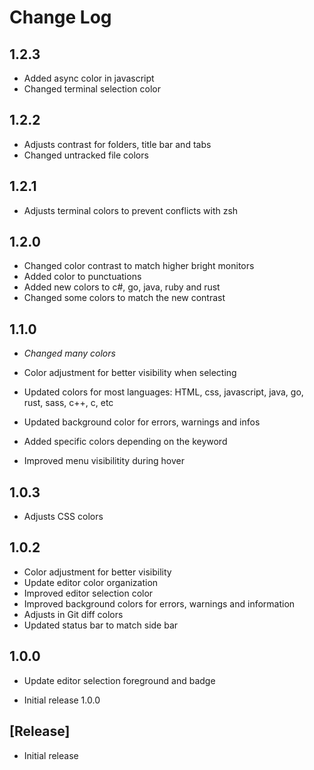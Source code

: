 # Change Log

## 1.2.3

- Added async color in javascript
- Changed terminal selection color

## 1.2.2

- Adjusts contrast for folders, title bar and tabs
- Changed untracked file colors

## 1.2.1

- Adjusts terminal colors to prevent conflicts with zsh

## 1.2.0

- Changed color contrast to match higher bright monitors
- Added color to punctuations
- Added new colors to c#, go, java, ruby and rust
- Changed some colors to match the new contrast

## 1.1.0

- _Changed many colors_

- Color adjustment for better visibility when selecting
- Updated colors for most languages: HTML, css, javascript, java, go, rust, sass, c++, c, etc
- Updated background color for errors, warnings and infos
- Added specific colors depending on the keyword
- Improved menu visibilitity during hover

## 1.0.3

- Adjusts CSS colors

## 1.0.2

- Color adjustment for better visibility
- Update editor color organization
- Improved editor selection color
- Improved background colors for errors, warnings and information
- Adjusts in Git diff colors
- Updated status bar to match side bar

## 1.0.0

- Update editor selection foreground and badge

- Initial release 1.0.0

## [Release]

- Initial release
